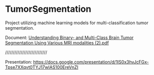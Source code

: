 # TumorSegmentation
Project utilizing machine learning models for multi-classification tumor segmentation.


Document: [Understanding Binary- and Multi-Class Brain Tumor Segmentation Using  Various MRI modalities (2).pdf](https://github.com/user-attachments/files/16358106/Understanding.Binary-.and.Multi-Class.Brain.Tumor.Segmentation.Using.Various.MRI.modalities.2.pdf)

///////////////////////////


Presentation: https://docs.google.com/presentation/d/1IS0x3hvJcFGx-Tpse7XXqvt0TYJ17wIAS100EreVnZI
